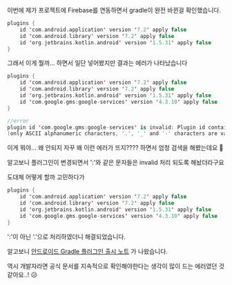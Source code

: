 이번에 제가 프로젝트에 Firebase를 연동하면서 gradle이 완전 바뀐걸 확인했습니다.

```kotlin
plugins {
    id 'com.android.application' version '7.2' apply false
    id 'com.android.library' version '7.2' apply false
    id 'org.jetbrains.kotlin.android' version '1.5.31' apply false
}
```

그래서 이게 뭘까... 하면서 일단 넣어봤지만 결과는 에러가 나타났습니다
```kotlin
plugins {
    id 'com.android.application' version '7.2' apply false
    id 'com.android.library' version '7.2' apply false
    id 'org.jetbrains.kotlin.android' version '1.5.31' apply false
    id 'com.google.gms:google-services' version '4.3.10' apply false
}

//error
plugin id 'com.google.gms:google-services' is invalid: Plugin id contains invalid char ':'
(only ASCII alphanumeric characters, '.', '_' and '-' characters are valid)
```
이게 뭐야... 왜 안되지 자꾸 왜 이런 에러가 뜨지???? 하면서 엄청 검색을 해봤는데요 🤔

알고보니 플러그인이 변경되면서 ':'와 같은 문자들은 invalid 처리 되도록 해놨더라구요

도대체 어떻게 할까 고민하다가 


```kotlin
plugins {
    id 'com.android.application' version '7.2' apply false
    id 'com.android.library' version '7.2' apply false
    id 'org.jetbrains.kotlin.android' version '1.5.31' apply false
    id 'com.google.gms.google-services' version '4.3.10' apply false
}
```
':'이 아닌 '.'으로 처리하였더니 해결되었습니다.

알고보니 [안드로이드 Gradle 플러그인 출시 노트](https://developer.android.com/studio/releases/gradle-plugin?hl=ko#updating-plugin) 가 나왔습니다.

역시 개발자라면 공식 문서를 지속적으로 확인해야한다는 생각이 많이 드는 에러였던 것 같아요..! 😥